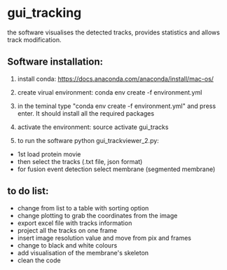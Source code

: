 # gui_tracking
the software visualises the detected tracks, provides statistics and allows track modification.

## Software installation:

1) install conda:  https://docs.anaconda.com/anaconda/install/mac-os/
2) create virual environment: conda env create -f environment.yml
3) in the teminal type "conda env create -f environment.yml" and press enter. It should install all the required packages

4) activate the environment: source activate gui_tracks
5) to run the software python gui_trackviewer_2.py:
  - 1st load protein movie 
  - then select the tracks (.txt file, json format) 
  - for fusion event detection select membrane (segmented membrane) 


## to do list:
- change from list to a table with sorting option
- change plotting to grab the coordinates from the image
- export excel file with tracks information
- project all the tracks on one frame
- insert image resolution value and move from pix and frames
- change to black and white colours
- add visualisation of the membrane's skeleton
- clean the code
